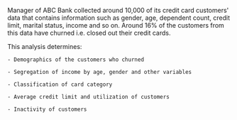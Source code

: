 Manager of ABC Bank collected around 10,000 of its credit card customers' data that contains information such as gender, age, dependent count, credit limit, marital status, income and so on. Around 16% of the customers from this data have churned i.e. closed out their credit cards. 

This analysis determines:

	- Demographics of the customers who churned

	- Segregation of income by age, gender and other variables

	- Classification of card category

	- Average credit limit and utilization of customers

	- Inactivity of customers

